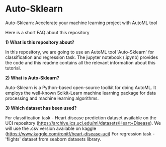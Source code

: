 # Auto-Sklearn

Auto-Sklearn: Accelerate your machine learning project with AutoML tool

Here is a short FAQ about this repository

**1) What is this repository about?**

In this repository, we are going to use an AutoML tool 'Auto-Sklearn' for classification and regression task. The jupyter notebook (.ipynb) provides the code and this readme contains all the relevant information about this tutorial.

**2) What is Auto-Sklearn?**

Auto-Sklearn is a Python-based open-source toolkit for doing AutoML. It employs the well-known Scikit-Learn machine learning package for data processing and machine learning algorithms.

**3) Which dataset has been used?**

For classification task - Heart disease prediction dataset available on the UCI repository (https://archive.ics.uci.edu/ml/datasets/Heart+Disease). We will use the .csv version available on kaggle (https://www.kaggle.com/ronitf/heart-disease-uci)
For regression task - 'flights' dataset from seaborn datasets library.

